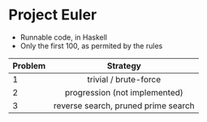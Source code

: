 # Project Euler
- Runnable code, in Haskell
- Only the first 100, as permited by the rules



| Problem | Strategy                                 | 
| --------|:----------------------------------------:| 
| 1       | trivial / brute-force                    | 
| 2       | progression  (not implemented)           |  
| 3       | reverse search, pruned prime search      | 


